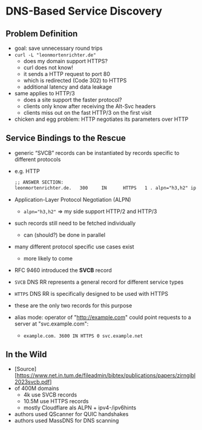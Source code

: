 # DNS-Based Service Discovery

## Problem Definition

- goal: save unnecessary round trips
- `curl -L "leonmortenrichter.de"`
  - does my domain support HTTPS?
  - curl does not know!
  - it sends a HTTP request to port 80
  - which is redirected (Code 302) to HTTPS
  - additional latency and data leakage
- same applies to HTTP/3
  - does a site support the faster protocol?
  - clients only know after receiving the Alt-Svc headers
  - clients miss out on the fast HTTP/3 on the first visit
- chicken and egg problem: HTTP negotiates its parameters over HTTP

## Service Bindings to the Rescue

- generic “SVCB”  records can be instantiated by records specific to different protocols

- e.g. HTTP

  ```txt
  ;; ANSWER SECTION:
  leonmortenrichter.de.   300     IN      HTTPS   1 . alpn="h3,h2" ipv4hint=104.21.50.215,172.67.167.118 ipv6hint=2606:4700:3031::ac43:a776,2606:4700:3036::6815:32d7
  ```

- Application-Layer Protocol Negotiation (ALPN)

  - `alpn="h3,h2"` => my side support HTTP/2 and HTTP/3

- such records still need to be fetched individually

  - can (should?) be done in parallel

- many different protocol specific use cases exist

  - more likely to come

- RFC 9460 introduced the **SVCB** record

- `SVCB` DNS RR represents a general record for different service types

- `HTTPS` DNS RR is specifically designed to be used with HTTPS

- these are the only two records for this purpose

- alias mode: operator of "http://example.com" could point requests to a server at "svc.example.com": 

  - `example.com. 3600 IN HTTPS 0 svc.example.net`


## In the Wild

- [Source][https://www.net.in.tum.de/fileadmin/bibtex/publications/papers/zirngibl2023svcb.pdf]
- of 400M domains 
  - 4k use SVCB records
  - 10.5M use HTTPS records
  - mostly Cloudflare als ALPN + ipv4-/ipv6hints
- authors used QScanner for QUIC handshakes
- authors used MassDNS for DNS scanning
